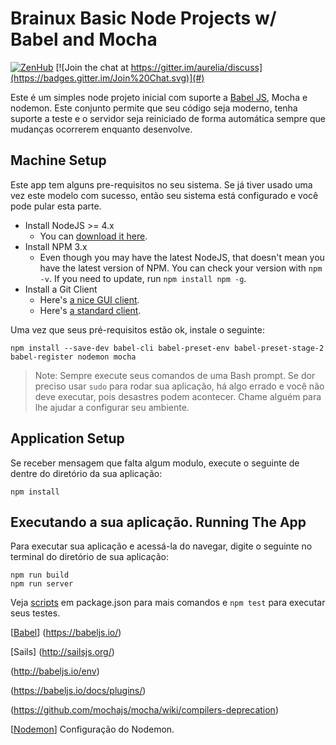 # Brainux Basic Node Projects w/ Babel and Mocha

[![ZenHub](https://raw.githubusercontent.com/ZenHubIO/support/master/zenhub-badge.png)](#)
[![Join the chat at https://gitter.im/aurelia/discuss](https://badges.gitter.im/Join%20Chat.svg)](#)

Este é um simples node projeto inicial com suporte a [Babel JS](https://babeljs.io/), Mocha e nodemon. Este conjunto permite que seu código seja moderno, tenha suporte a teste e o servidor seja reiniciado de forma automática sempre que mudanças ocorrerem enquanto desenvolve.

## Machine Setup

Este app tem alguns pre-requisitos no seu sistema. Se já tiver usado uma vez este modelo com sucesso, então seu sistema está configurado e você pode pular esta parte.

* Install NodeJS >= 4.x
    * You can [download it here](https://nodejs.org/en/).
* Install NPM 3.x
    * Even though you may have the latest NodeJS, that doesn't mean you have the latest version of NPM. You can check your version with `npm -v`. If you need to update, run `npm install npm -g`.
* Install a Git Client
    * Here's [a nice GUI client](https://desktop.github.com).
    * Here's [a standard client](https://git-scm.com).

Uma vez que seus pré-requisitos estão ok, instale o seguinte:

```
npm install --save-dev babel-cli babel-preset-env babel-preset-stage-2 babel-register nodemon mocha
```

> Note: Sempre execute seus comandos de uma Bash prompt. Se dor preciso usar `sudo` para rodar sua aplicação, há algo errado e você não deve executar, pois desastres podem acontecer. Chame alguém para lhe ajudar a configurar seu ambiente.

## Application Setup
Se receber mensagem que falta algum modulo, execute o seguinte de dentre do diretório da sua aplicação:

```
npm install
```

## Executando a sua aplicação. Running The App

Para executar sua aplicação e acessá-la do navegar, digite o seguinte no terminal do diretório de sua aplicação:

```
npm run build
npm run server
```

Veja [scripts](#) em package.json para mais comandos e `npm test` para executar seus testes.

[[Babel](https://babeljs.io/)]
(https://babeljs.io/)

[Sails]
(http://sailsjs.org/)

(http://babeljs.io/env)

(https://babeljs.io/docs/plugins/)

(https://github.com/mochajs/mocha/wiki/compilers-deprecation)

[[Nodemon](https://github.com/remy/nodemon#nodemon)] Configuração do Nodemon.

